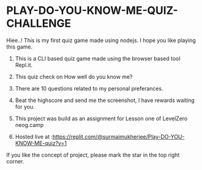 # PLAY-DO-YOU-KNOW-ME-QUIZ-CHALLENGE
Hiee..! This is my first quiz game made using nodejs. I hope you like playing this game.

1. This is a CLI based quiz game made using the browser based tool Repl.it.

2. This quiz check on How well do you know me?

3. There are 10 questions related to my personal preferances.

4. Beat the highscore and send me the screenshot, I have rewards waiting for you.

5. This project was build as an assignment for Lesson one of LevelZero neog.camp

6. Hosted live at :https://replit.com/@surmaimukherjee/Play-DO-YOU-KNOW-ME-quiz?v=1

If you like the concept of project, please mark the star in the top right corner.
